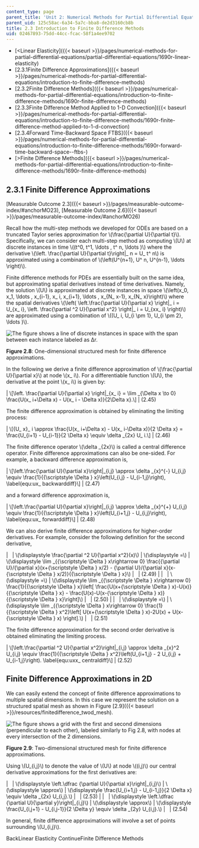 ```yaml
---
content_type: page
parent_title: 'Unit 2: Numerical Methods for Partial Differential Equations'
parent_uid: 125c58ac-6a34-5a7c-bba8-de2d3160cb8b
title: 2.3 Introduction to Finite Difference Methods
uid: 02467893-75dd-44cc-fcac-58f1a4ee9702
---
```


*   [<Linear Elasticity]({{< baseurl >}}/pages/numerical-methods-for-partial-differential-equations/partial-differential-equations/1690r-linear-elasticity)
*   [2.3.1Finite Difference Approximations]({{< baseurl >}}/pages/numerical-methods-for-partial-differential-equations/introduction-to-finite-difference-methods)
*   [2.3.2Finite Difference Methods]({{< baseurl >}}/pages/numerical-methods-for-partial-differential-equations/introduction-to-finite-difference-methods/1690r-finite-difference-methods)
*   [2.3.3Finite Difference Method Applied to 1-D Convection]({{< baseurl >}}/pages/numerical-methods-for-partial-differential-equations/introduction-to-finite-difference-methods/1690r-finite-difference-method-applied-to-1-d-convection)
*   [2.3.4Forward Time-Backward Space FTBS]({{< baseurl >}}/pages/numerical-methods-for-partial-differential-equations/introduction-to-finite-difference-methods/1690r-forward-time-backward-space--ftbs-)
*   [\>Finite Difference Methods]({{< baseurl >}}/pages/numerical-methods-for-partial-differential-equations/introduction-to-finite-difference-methods/1690r-finite-difference-methods)

2.3.1 Finite Difference Approximations
--------------------------------------

[Measurable Outcome 2.3]({{< baseurl >}}/pages/measurable-outcome-index/#anchorMO23), [Measurable Outcome 2.6]({{< baseurl >}}/pages/measurable-outcome-index/#anchorMO26)

Recall how the multi-step methods we developed for ODEs are based on a truncated Taylor series approximation for \\(\\frac{\\partial U}{\\partial t}\\). Specifically, we can consider each multi-step method as computing \\(U\\) at discrete instances in time \\((t^0, t^1, \\ldots , t^ n, \\ldots )\\) where the derivative \\(\\left. \\frac{\\partial U}{\\partial t}\\right|\_ n = U\_ t^ n\\) is approximated using a combination of \\(\\left(U^{n+1}, U^ n, U^{n-1}, \\ldots \\right)\\).

Finite difference methods for PDEs are essentially built on the same idea, but approximating spatial derivatives instead of time derivatives. Namely, the solution \\(U\\) is approximated at discrete instances in space \\(\\left(x\_0, x\_1, \\ldots , x\_{i-1}, x\_ i, x\_{i+1}, \\ldots , x\_{N\_ x-1}, x\_{N\_ x}\\right)\\) where the spatial derivatives \\(\\left( \\left.\\frac{\\partial U}{\\partial x} \\right|\_ i = U\_{x\_ i}, \\left. \\frac{\\partial ^2 U}{\\partial x^2} \\right|\_ i = U\_{xx\_ i} \\right)\\) are approximated using a combination of \\((U\_ i, U\_{i \\pm 1}, U\_{i \\pm 2}, \\ldots )\\).

![The figure shows a line of discrete instances in space with the span between each instance labeled as Δr.](BASEURL_PLACEHOLDER/resources/onedfdmesh)

**Figure 2.8**: One-dimensional structured mesh for finite difference approximations.

In the following we derive a finite difference approximation of \\(\\frac{\\partial U}{\\partial x}\\) at node \\(x\_ i\\). For a differentiable function \\(U\\), the derivative at the point \\(x\_ i\\) is given by:

| \\\[\\left. \\frac{\\partial U}{\\partial x} \\right&#124;\_{x\_ i} = \\lim \_{\\Delta x \\to 0} \\frac{U(x\_ i+\\Delta x) - U(x\_ i - \\Delta x)}{2\\Delta x}.\\\] | (2.45) 

The finite difference approximation is obtained by eliminating the limiting process:

| \\\[{U\_ x}\_ i \\approx \\frac{U(x\_ i+\\Delta x) - U(x\_ i-\\Delta x)}{2 \\Delta x} = \\frac{U\_{i+1} - U\_{i-1}}{2 \\Delta x} \\equiv \\delta \_{2x} U\_ i.\\\] | (2.46) 

The finite difference operator \\(\\delta \_{2x}\\) is called a central difference operator. Finite difference approximations can also be one-sided. For example, a backward difference approximation is,

| \\\[\\left.\\frac{\\partial U}{\\partial x}\\right&#124;\_{i,j} \\approx \\delta \_{x}^{-} U\_{i,j} \\equiv \\frac{1}{{\\scriptstyle \\Delta } x}\\left(U\_{i,j} - U\_{i-1,j}\\right), \\label{equ:ux\_ backwarddiff}\\\] | (2.47) 

and a forward difference approximation is,

| \\\[\\left.\\frac{\\partial U}{\\partial x}\\right&#124;\_{i,j} \\approx \\delta \_{x}^{+} U\_{i,j} \\equiv \\frac{1}{{\\scriptstyle \\Delta } x}\\left(U\_{i+1,j} - U\_{i,j}\\right), \\label{equ:ux\_ forwarddiff}\\\] | (2.48) 

We can also derive finite difference approximations for higher-order derivatives. For example, consider the following definition for the second derivative,

| &nbsp; | \\(\\displaystyle \\frac{\\partial ^2 U}{\\partial x^2}(x)\\) | \\(\\displaystyle =\\) | \\(\\displaystyle \\lim \_{{\\scriptstyle \\Delta } x\\rightarrow 0} \\frac{{\\partial U}/{\\partial x}(x+{\\scriptstyle \\Delta } x/2) - {\\partial U}/{\\partial x}(x-{\\scriptstyle \\Delta } x/2)}{{\\scriptstyle \\Delta } x}\\) | &nbsp; | (2.49) |
| &nbsp; | \\(\\displaystyle =\\) | \\(\\displaystyle \\lim \_{{\\scriptstyle \\Delta } x\\rightarrow 0} \\frac{1}{{\\scriptstyle \\Delta } x}\\left\[ \\frac{U(x+{\\scriptstyle \\Delta } x)-U(x)}{{\\scriptstyle \\Delta } x} - \\frac{U(x)-U(x-{\\scriptstyle \\Delta } x)}{{\\scriptstyle \\Delta } x}\\right\]\\) | &nbsp; | (2.50) |
| &nbsp; | \\(\\displaystyle =\\) | \\(\\displaystyle \\lim \_{{\\scriptstyle \\Delta } x\\rightarrow 0} \\frac{1}{{\\scriptstyle \\Delta } x^2}\\left\[ U(x+{\\scriptstyle \\Delta } x)-2U(x) + U(x-{\\scriptstyle \\Delta } x) \\right\].\\) | &nbsp; | (2.51) 

The finite difference approximation for the second order derivative is obtained eliminating the limiting process.

| \\\[\\left.\\frac{\\partial ^2 U}{\\partial x^2}\\right&#124;\_{i,j} \\approx \\delta \_{x}^2 U\_{i,j} \\equiv \\frac{1}{{\\scriptstyle \\Delta } x^2}\\left(U\_{i+1,j} - 2 U\_{i,j} + U\_{i-1,j}\\right). \\label{equ:uxx\_ centraldiff}\\\] | (2.52) 

Finite Difference Approximations in 2D
--------------------------------------

We can easily extend the concept of finite difference approximations to multiple spatial dimensions. In this case we represent the solution on a structured spatial mesh as shown in Figure [2.9]({{< baseurl >}}/resources/finitedifference_twod_mesh).

![The figure shows a grid with the first and second dimensions (perpendicular to each other), labeled similarly to Fig 2.8, with nodes at every intersection of the 2 dimensions.](BASEURL_PLACEHOLDER/resources/finitedifference_twod_mesh)

**Figure 2.9**: Two-dimensional structured mesh for finite difference approximations.

Using \\(U\_{i,j}\\) to denote the value of \\(U\\) at node \\((i,j)\\) our central derivative approximations for the first derivatives are:

| &nbsp; | \\(\\displaystyle \\left.\\dfrac {\\partial U}{\\partial x}\\right&#124;\_{i,j}\\) | \\(\\displaystyle \\approx\\) | \\(\\displaystyle \\frac{U\_{i+1,j} - U\_{i-1,j}}{2 \\Delta x} \\equiv \\delta \_{2x} U\_{i,j}.\\) | &nbsp; | (2.53) |
| &nbsp; | \\(\\displaystyle \\left.\\dfrac {\\partial U}{\\partial y}\\right&#124;\_{i,j}\\) | \\(\\displaystyle \\approx\\) | \\(\\displaystyle \\frac{U\_{i,j+1} - U\_{i,j-1}}{2 \\Delta y} \\equiv \\delta \_{2y} U\_{i,j}.\\) | &nbsp; | (2.54) 

In general, finite difference approximations will involve a set of points surrounding \\(U\_{i,j}\\).

BackLinear Elasticity ContinueFinite Difference Methods